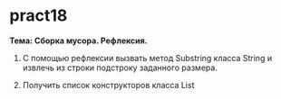 # pract18
**Тема: Сборка мусора. Рефлексия.**

1.	С помощью рефлексии вызвать метод Substring класса String и извлечь из строки подстроку заданного размера.

2.	Получить список конструкторов класса List<T>
